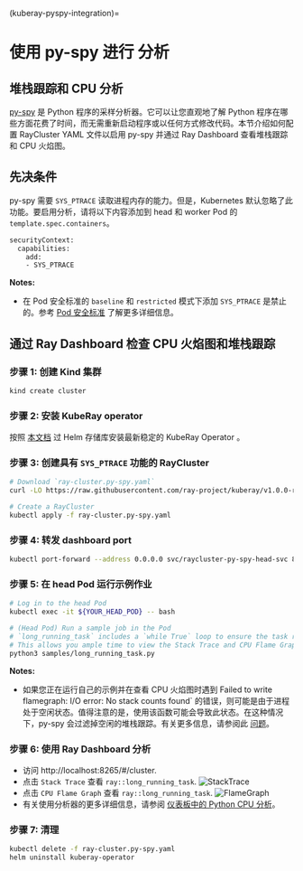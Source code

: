 (kuberay-pyspy-integration)=

# 使用 py-spy 进行 分析

## 堆栈跟踪和 CPU 分析
[py-spy](https://github.com/benfred/py-spy/tree/master) 是 Python 程序的采样分析器。它可以让您直观地了解 Python 程序在哪些方面花费了时间，而无需重新启动程序或以任何方式修改代码。本节介绍如何配置 RayCluster YAML 文件以启用 py-spy 并通过 Ray Dashboard 查看堆栈跟踪和 CPU 火焰图。

## 先决条件
py-spy 需要 `SYS_PTRACE` 读取进程内存的能力。但是，Kubernetes 默认忽略了此功能。要启用分析，请将以下内容添加到 head 和 worker Pod 的 `template.spec.containers`。

```bash
securityContext:
  capabilities:
    add:
    - SYS_PTRACE
```
**Notes:**
- 在 Pod 安全标准的 `baseline` 和 `restricted` 模式下添加 `SYS_PTRACE` 是禁止的。参考 [Pod 安全标准](https://kubernetes.io/docs/concepts/security/pod-security-standards/) 了解更多详细信息。

## 通过 Ray Dashboard 检查 CPU 火焰图和堆栈跟踪

### 步骤 1: 创建 Kind 集群

```bash
kind create cluster
```

### 步骤 2: 安装 KubeRay operator

按照 [本文档](kuberay-operator-deploy) 过 Helm 存储库安装最新稳定的 KubeRay Operator 。

### 步骤 3: 创建具有 `SYS_PTRACE` 功能的 RayCluster

```bash
# Download `ray-cluster.py-spy.yaml`
curl -LO https://raw.githubusercontent.com/ray-project/kuberay/v1.0.0-rc.0/ray-operator/config/samples/ray-cluster.py-spy.yaml

# Create a RayCluster
kubectl apply -f ray-cluster.py-spy.yaml
```

### 步骤 4: 转发 dashboard port

```bash
kubectl port-forward --address 0.0.0.0 svc/raycluster-py-spy-head-svc 8265:8265
```

### 步骤 5: 在 head Pod 运行示例作业

```bash
# Log in to the head Pod
kubectl exec -it ${YOUR_HEAD_POD} -- bash

# (Head Pod) Run a sample job in the Pod
# `long_running_task` includes a `while True` loop to ensure the task remains actively running indefinitely. 
# This allows you ample time to view the Stack Trace and CPU Flame Graph via Ray Dashboard.
python3 samples/long_running_task.py
```

**Notes:**
- 如果您正在运行自己的示例并在查看 CPU 火焰图时遇到 Failed to write flamegraph: I/O error: No stack counts found` 的错误，则可能是由于进程处于空闲状态。值得注意的是，使用该函数可能会导致此状态。在这种情况下，py-spy 会过滤掉空闲的堆栈跟踪。有关更多信息，请参阅此 [问题](https://github.com/benfred/py-spy/issues/321#issuecomment-731848950)。

### 步骤 6: 使用 Ray Dashboard 分析

- 访问 http://localhost:8265/#/cluster.
- 点击 `Stack Trace` 查看 `ray::long_running_task`.
    ![StackTrace](../images/stack_trace.png)
- 点击 `CPU Flame Graph` 查看 `ray::long_running_task`.
    ![FlameGraph](../images/cpu_flame_graph.png)
- 有关使用分析器的更多详细信息，请参阅 [仪表板中的 Python CPU 分析](https://docs.ray.io/en/latest/ray-observability/user-guides/debug-apps/optimize-performance.html#python-cpu-profiling-in-the-dashboard)。

### 步骤 7: 清理

```bash
kubectl delete -f ray-cluster.py-spy.yaml
helm uninstall kuberay-operator
```

